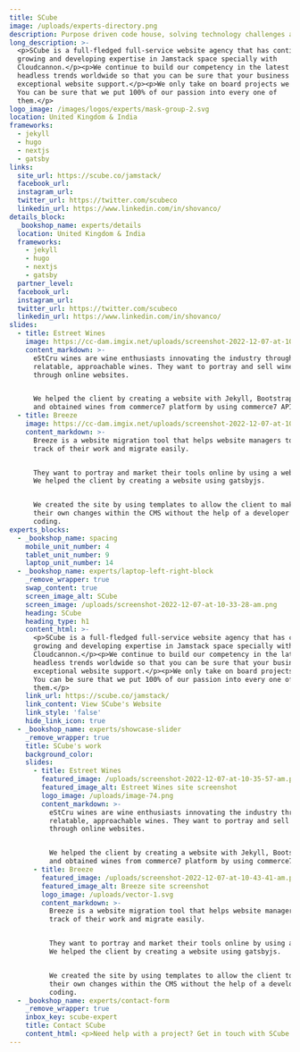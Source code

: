 ```yaml
---
title: SCube
image: /uploads/experts-directory.png
description: Purpose driven code house, solving technology challenges and providing value.
long_description: >-
  <p>SCube is a full-fledged full-service website agency that has continued
  growing and developing expertise in Jamstack space specially with
  Cloudcannon.</p><p>We continue to build our competency in the latest
  headless trends worldwide so that you can be sure that your business has
  exceptional website support.</p><p>We only take on board projects we love.
  You can be sure that we put 100% of our passion into every one of
  them.</p>
logo_image: /images/logos/experts/mask-group-2.svg
location: United Kingdom & India
frameworks:
  - jekyll
  - hugo
  - nextjs
  - gatsby
links:
  site_url: https://scube.co/jamstack/
  facebook_url:
  instagram_url:
  twitter_url: https://twitter.com/scubeco
  linkedin_url: https://www.linkedin.com/in/shovanco/
details_block:
  _bookshop_name: experts/details
  location: United Kingdom & India
  frameworks:
    - jekyll
    - hugo
    - nextjs
    - gatsby
  partner_level:
  facebook_url:
  instagram_url:
  twitter_url: https://twitter.com/scubeco
  linkedin_url: https://www.linkedin.com/in/shovanco/
slides:
  - title: Estreet Wines
    image: https://cc-dam.imgix.net/uploads/screenshot-2022-12-07-at-10-35-57-am.png
    content_markdown: >-
      eStCru wines are wine enthusiasts innovating the industry through
      relatable, approachable wines. They want to portray and sell wines
      through online websites.


      We helped the client by creating a website with Jekyll, Bootstrap CSS
      and obtained wines from commerce7 platform by using commerce7 API.
  - title: Breeze
    image: https://cc-dam.imgix.net/uploads/screenshot-2022-12-07-at-10-43-41-am.png
    content_markdown: >-
      Breeze is a website migration tool that helps website managers to keep
      track of their work and migrate easily.


      They want to portray and market their tools online by using a website.
      We helped the client by creating a website using gatsbyjs.


      We created the site by using templates to allow the client to make
      their own changes within the CMS without the help of a developer
      coding.
experts_blocks:
  - _bookshop_name: spacing
    mobile_unit_number: 4
    tablet_unit_number: 9
    laptop_unit_number: 14
  - _bookshop_name: experts/laptop-left-right-block
    _remove_wrapper: true
    swap_content: true
    screen_image_alt: SCube
    screen_image: /uploads/screenshot-2022-12-07-at-10-33-28-am.png
    heading: SCube
    heading_type: h1
    content_html: >-
      <p>SCube is a full-fledged full-service website agency that has continued
      growing and developing expertise in Jamstack space specially with
      Cloudcannon.</p><p>We continue to build our competency in the latest
      headless trends worldwide so that you can be sure that your business has
      exceptional website support.</p><p>We only take on board projects we love.
      You can be sure that we put 100% of our passion into every one of
      them.</p>
    link_url: https://scube.co/jamstack/
    link_content: View SCube's Website
    link_style: 'false'
    hide_link_icon: true
  - _bookshop_name: experts/showcase-slider
    _remove_wrapper: true
    title: SCube's work
    background_color:
    slides:
      - title: Estreet Wines
        featured_image: /uploads/screenshot-2022-12-07-at-10-35-57-am.png
        featured_image_alt: Estreet Wines site screenshot
        logo_image: /uploads/image-74.png
        content_markdown: >-
          eStCru wines are wine enthusiasts innovating the industry through
          relatable, approachable wines. They want to portray and sell wines
          through online websites.


          We helped the client by creating a website with Jekyll, Bootstrap CSS
          and obtained wines from commerce7 platform by using commerce7 API.
      - title: Breeze
        featured_image: /uploads/screenshot-2022-12-07-at-10-43-41-am.png
        featured_image_alt: Breeze site screenshot
        logo_image: /uploads/vector-1.svg
        content_markdown: >-
          Breeze is a website migration tool that helps website managers to keep
          track of their work and migrate easily.


          They want to portray and market their tools online by using a website.
          We helped the client by creating a website using gatsbyjs.


          We created the site by using templates to allow the client to make
          their own changes within the CMS without the help of a developer
          coding.
  - _bookshop_name: experts/contact-form
    _remove_wrapper: true
    inbox_key: scube-expert
    title: Contact SCube
    content_html: <p>Need help with a project? Get in touch with SCube.&nbsp;</p>
---
```

